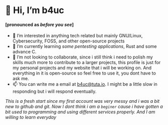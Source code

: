 # 👋 Hi, I’m b4uc
#### [pronounced as *before you see*]
- 👀 I’m interested in anything tech related but mainly GNU/Linux, Cybersecurity, FOSS, and other open-source projects
- 🌱 I’m currently learning *some pentesting applications*, Rust and some advance C.
- 💞️ I’m not looking to collaborate, since i still think i need to polish my skills much more to contribute to a larger projects, this profile is just for my personal projects and my website that i will be working on. And everything in it is open-source so feel free to use it, you dont have to ask me.
- 📫 You can write me a email at b4uc@tuta.io. I might be a little slow in responding but i will respond eventually.

*This is a fresh start since my first account was very messy and i was a bit new to github and git. Now I dont think i am a ```beginer``` cause i have gotten a bit used to programming and using different services properly. And I am willing to learn everyday*

<!---
iamb4uc/iamb4uc is a ✨ special ✨ repository because its `README.md` (this file) appears on your GitHub profile.
You can click the Preview link to take a look at your changes.
--->
